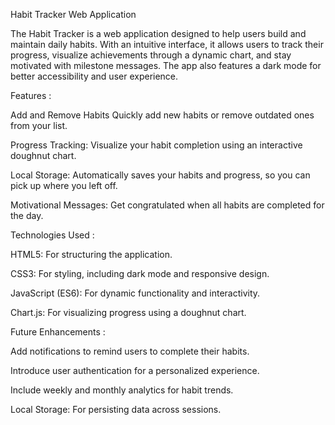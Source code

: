 Habit Tracker Web Application


The Habit Tracker is a web application designed to help users build and maintain daily habits. With an intuitive interface, it allows users to track their progress, visualize achievements through a dynamic chart, and stay motivated with milestone messages. The app also features a dark mode for better accessibility and user experience.

Features :

Add and Remove Habits
Quickly add new habits or remove outdated ones from your list.

Progress Tracking: Visualize your habit completion using an interactive doughnut chart.

Local Storage: Automatically saves your habits and progress, so you can pick up where you left off.

Motivational Messages: Get congratulated when all habits are completed for the day.

Technologies Used :

HTML5: For structuring the application.

CSS3: For styling, including dark mode and responsive design.

JavaScript (ES6): For dynamic functionality and interactivity.

Chart.js: For visualizing progress using a doughnut chart.

Future Enhancements :

Add notifications to remind users to complete their habits.

Introduce user authentication for a personalized experience.

Include weekly and monthly analytics for habit trends.

Local Storage: For persisting data across sessions.
